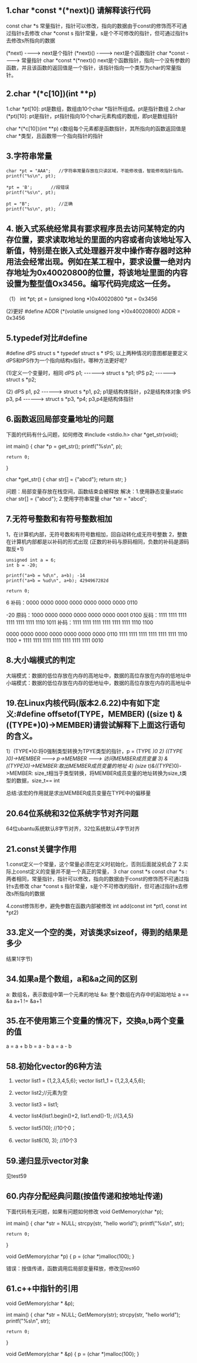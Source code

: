 ## 1.char *const *(*next)() 请解释该行代码

const char *s 常量指针，指针可以修改，指向的数据由于const的修饰而不可通过指针s去修改
char *const s 指针常量，s是个不可修改的指针，但可通过指针s去修改s所指向的数据

(*next) ----> next是个指针
(*next)() ----> next是个函数指针
char *const ----> 常量指针
char *const *(*next)() next是个函数指针，指向一个没有参数的函数，并且该函数的返回值是一个指针，该指针指向一个类型为char的常量指针。


## 2.char *(*c[10])(int **p)

1.char *pt[10]: pt是数组，数组由10个char *指针所组成。pt是指针数组
2.char (*pt)[10]: pt是指针，pt指针指向10个char元素构成的数组，即pt是数组指针

char *(*c[10])(int **p) c数组每个元素都是函数指针，其所指向的函数返回值是char *类型，且函数带一个指向指针的指针

## 3.字符串常量
    char *pt = "AAA";   //字符串常量存放在只读区域，不能修改值，智能修改指针指向。
    printf("%s\n", pt);

    *pt = 'B';       //段错误
    printf("%s\n", pt);

    pt = "B";           //正确
    printf("%s\n", pt);

## 4. 嵌入式系统经常具有要求程序员去访问某特定的内存位置，要求读取地址的里面的内容或者向该地址写入新值，特别是在嵌入式处理器开发中操作寄存器时这种用法会经常出现。例如在某工程中，要求设置一绝对内存地址为0x40020800的位置，将该地址里面的内容设置为整型值Ox3456。编写代码完成这一任务。

（1）
int *pt;
pt = (unsigned long *)0x40020800
*pt = 0x3456

(2)更好
#define ADDR (*(volatile unsigned long *)0x40020800)
ADDR = 0x3456

## 5.typedef对比#define
#define dPS struct s *
typedef struct s * tPS;
以上两种情况的意图都是要定义dPS和tPS作为一个指向结构s指针。哪种方法更好呢?
 
 (1)定义一个变量时，相同
dPS p1; ------> struct s *p1;
tPS p2; ------> struct s *p2;

(2)
dPS p1, p2 ------> struct s *p1, p2; p1是结构体指针，p2是结构体对象
tPS p3, p4 ------> struct s *p3, *p4; p3,p4是结构体指针

## 6.函数返回局部变量地址的问题

下面的代码有什么问题，如何修改
#include <stdio.h>
char *get_str(void);

int main()
{
    char *p = get_str();
    printf("%s\n", p);

    return 0;
}

char *get_str()
{
    char str[] = {"abcd"};
    return str;
}

问题：局部变量存放在栈空间，函数结束会被释放
解决：1.使用静态变量static char str[] = {"abcd"};
      2.使用字符串常量 char *str = "abcd";


## 7.无符号整数和有符号整数相加

1，在计算机内部，无符号数和有符号数相加，回自动转化成无符号整数
2，整数在计算机内部都是以补码的形式出现 (正数的补码与原码相同，负数的补码是源码取反+1)

    unsigned int a = 6;
    int b = -20;

    printf("a+b = %d\n", a+b); -14
    printf("a+b = %ud\n", a+b); 4294967282d
    
    return 0;

6
补码：0000 0000 0000 0000 0000 0000 0000 0110

-20
原码：1000 0000 0000 0000 0000 0000 0001 0100
反码：1111 1111 1111 1111 1111 1111 1110 1011
补码：1111 1111 1111 1111 1111 1111 1110 1100

0000 0000 0000 0000 0000 0000 0000 0110
1111 1111 1111 1111 1111 1111 1110 1100 +
1111 1111 1111 1111 1111 1111 1111 0010 

## 8.大小端模式的判定
大端模式：数据的低位存放在内存的高地址中，数据的高位存放在内存的低地址中
小端模式：数据的低位存放在内存的低地址中，数据的高位存放在内存的高地址中

## 19.在Linux内核代码(版本2.6.22)中有如下定义:#define offsetof(TYPE，MEMBER) ((size t) &((TYPE*)0)->MEMBER)请尝试解释下上面这行语句的含义。
1）(TYPE*)0:将0强制类型转换为TPYE类型的指针，p = (TYPE *)0
2) ((TYPE *)0)->MEMBER ---> p->MEMBER ---> 访问MEMBER成员变量
3) &((TYPE*)0)->MEMBER:取出MEMBER成员变量的地址
4) (size t)&((TYPE*)0)->MEMBER: size_t相当于类型转换，将MEMBER成员变量的地址转换为size_t类型的数据，size_t== int

总结:该宏的作用就是求出MEMBER成员变量在TYPE中的偏移量

## 20.64位系统和32位系统字节对齐问题
64位ubantu系统默认8字节对齐，32位系统默认4字节对齐

## 21.const关键字作用
1.const定义一个常量，这个常量必须在定义时初始化，否则后面就没机会了
2.实际上const定义的变量并不是一个真正的常量，
3
char const *s
const char *s :两者相同，常量指针，指针可以修改，指向的数据由于const的修饰而不可通过指针s去修改
char *const s 指针常量，s是个不可修改的指针，但可通过指针s去修改s所指向的数据

4.const修饰形参，避免参数在函数内部被修改
int add(const int *pt1, const int *pt2) 


## 33.定义一个空的类，对该类求sizeof，得到的结果是多少
结果1(字节)

## 34.如果a是个数组，a和&a之间的区别
a: 数组名，表示数组中第一个元素的地址
&a: 整个数组在内存中的起始地址 
a == &a
a+1 != &a+1 

## 35.在不使用第三个变量的情况下，交换a,b两个变量的值
a = a + b
b = a - b
a = a - b

## 58.初始化vector的6种方法
1.    vector<int> list1 = {1,2,3,4,5,6};
    vector<int> list1_1 = {1,2,3,4,5,6};

2.    vector<int> list2;//元素为空

3.    vector<int> list3 = list1;

4.    vector<int> list4(list1.begin()+2, list1.end()-1);  //{3,4,5}

5.    vector<int> list5(10); //10个0；

6.    vector<int> list6(10, 3);    //10个3

## 59.递归显示vector对象
见test59

## 60.内存分配经典问题(按值传递和按地址传递)
下面代码有无问题，如果有问题如何修改
void GetMemory(char *p);

int main()
{
    char *str = NULL;
    strcpy(str, "hello world");
    printf("%s\n", str);

    return 0;
}

void GetMemory(char *p)
{
    p = (char *)malloc(100);
}

错误：按值传递，函数调用后局部变量释放，修改见test60

## 61.c++中指针的引用

void GetMemory(char * &p);

int main()
{
    char *str = NULL;
    GetMemory(str);
    strcpy(str, "hello world");
    printf("%s\n", str);

    return 0;
}

void GetMemory(char * &p)
{
    p = (char *)malloc(100);
}
